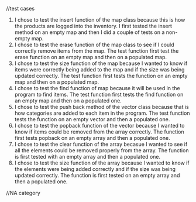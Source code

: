 //test cases
1. I chose to test the insert function of the map class because this is how the products are logged into the inventory. I first tested the insert method on an empty map and then I did a couple of tests on a non-empty map.
2. I chose to test the erase function of the map class to see if I could correctly remove items from the map. The test function first test the erase function on an empty map and then on a populated map.
3. I chose to test the size function of the map because I wanted to know if items were correctly being added to the map and if the size was being updated correctly. The test function first tests the function on an empty map and then on a populated map.
4. I chose to test the find function of map because it will be used in the program to find items. The test function first tests the find function on an empty map and then on a populated one.
5. I chose to test the push back method of the vector class because that is how categories are added to each item in the program. The test function tests the function on an empty vector and then a populated one.
6. I chose to test the popback function of the vector because I wanted to know if items could be removed from the array correctly. The function first tests popback on an empty array and then a populated one.
7. I chose to test the clear function of the array becasue I wanted to see if all the elements could be removed properly from the array. The function is first tested with an empty array and then a populated one.
8. I chose to test the size function of the array because I wanted to know if the elements were being added correctly and if the size was being updated correctly. The function is first tested on an empty array and then a populated one.

//NA category
